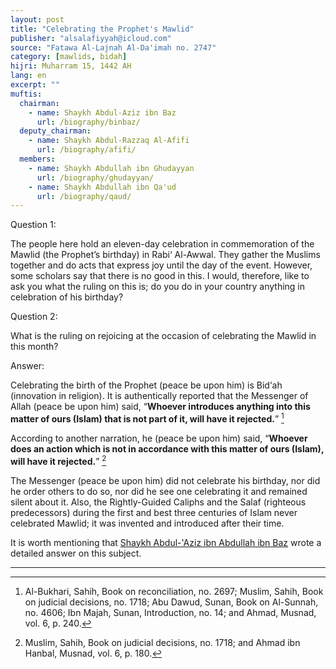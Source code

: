 ```yaml
---
layout: post
title: "Celebrating the Prophet's Mawlid"
publisher: "alsalafiyyah@icloud.com"
source: "Fatawa Al-Lajnah Al-Da'imah no. 2747"
category: [mawlids, bidah]
hijri: Muharram 15, 1442 AH
lang: en
excerpt: ""
muftis:
  chairman: 
    - name: Shaykh Abdul-Aziz ibn Baz
      url: /biography/binbaz/
  deputy_chairman:
    - name: Shaykh Abdul-Razzaq Al-Afifi
      url: /biography/afifi/
  members: 
    - name: Shaykh Abdullah ibn Ghudayyan
      url: /biography/ghudayyan/
    - name: Shaykh Abdullah ibn Qa'ud
      url: /biography/qaud/
---
```


Question 1: 

The people here hold an eleven-day celebration in commemoration of the Mawlid (the Prophet’s birthday) in Rabi‘ Al-Awwal. They gather the Muslims together and do acts that express joy until the day of the event. However, some scholars say that there is no good in this. I would, therefore, like to ask you what the ruling on this is; do you do in your country anything in celebration of his birthday?

Question 2: 

What is the ruling on rejoicing at the occasion of celebrating the Mawlid in this month? 

Answer:

Celebrating the birth of the Prophet (peace be upon him) is Bid‘ah (innovation in religion). It is authentically reported that the Messenger of Allah (peace be upon him) said, “**Whoever introduces anything into this matter of ours (Islam) that is not part of it, will have it rejected.**” [^1]

According to another narration, he (peace be upon him) said, “**Whoever does an action which is not in accordance with this matter of ours (Islam), will have it rejected.**” [^2] 

The Messenger (peace be upon him) did not celebrate his birthday, nor did he order others to do so, nor did he see one celebrating it and remained silent about it. Also, the Rightly-Guided Caliphs and the Salaf (righteous predecessors) during the first and best three centuries of Islam never celebrated Mawlid; it was invented and introduced after their time.

It is worth mentioning that [Shaykh Abdul-'Aziz ibn Abdullah ibn Baz](/biographies/binbaz/) wrote a detailed answer on this subject.

---

[^1]: Al-Bukhari, Sahih, Book on reconciliation, no. 2697; Muslim, Sahih, Book on judicial decisions, no. 1718; Abu Dawud, Sunan, Book on Al-Sunnah, no. 4606; Ibn Majah, Sunan, Introduction, no. 14; and Ahmad, Musnad, vol. 6, p. 240.
[^2]: Muslim, Sahih, Book on judicial decisions, no. 1718; and Ahmad ibn Hanbal, Musnad, vol. 6, p. 180.

